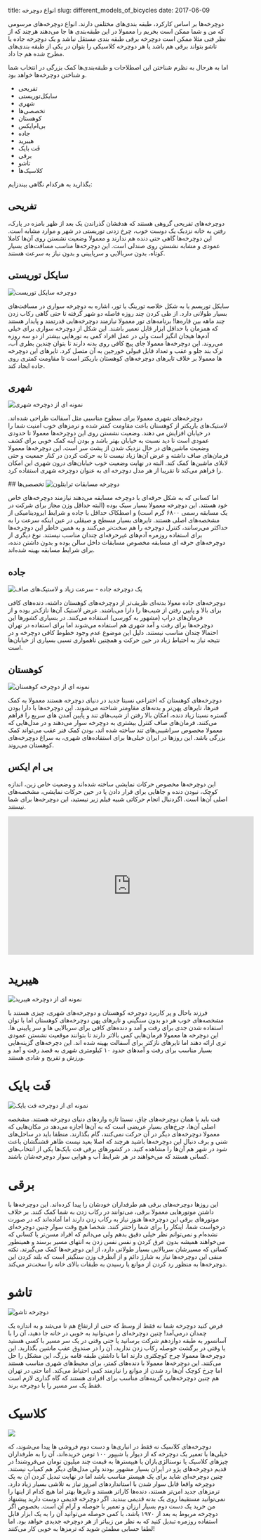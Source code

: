 title: انواع دوچرخه
slug: different_models_of_bicycles
date: 2017-06-09

دوچرخه‌ها بر اساس کارکرد، طبقه بندی‌های مختلفی دارند. انواع دوچرخه‌های مرسومی که من و شما ممکن است بخریم را معمولا در این طبقه‌بندی ها جا می‌دهند هرچند که از نظر فنی مثلا ممکن است دوچرخه برقی طبقه بندی مستقل نباشد و یک دوچرخه جاده یا تاشو بتواند برقی هم باشد یا هر دوچرخه کلاسیکی را بتوان در یکی از طبقه بندی‌های مطرح شده هم جا داد.

اما به هرحال به نظرم شناختن این اصطلاحات و طبقه‌بندی‌ها کمک بزرگی در انتخاب شما و شناختن دوچرخه‌ها خواهد بود.

- تفریحی
- سایکل‌توریستی
- شهری
- تخصصی‌ها
- کوهستان
- بی‌ام‌ایکس
- جاده
- هیبرید
- فَت بایک‌
- برقی
- تاشو
- کلاسیک‌ها

بگذارید به هرکدام نگاهی بیندزایم:

## تفریحی
دوچرخه‌های تفریحی گروهی هستند که هدفشان گذراندن یک بعد از ظهر بامزه در پارک، رفتن به خانه نزدیک یک دوست خوب، چرخ زدنی توریستی در شهر و موارد مشابه است. این دوچرخه‌ها گاهی حتی دنده هم ندارند و معمولا وضعیت نشستن روی آن‌ها کاملا عمودی و مشابه نشستن روی صندلی است. این دوچرخه‌ها مناسب مسافت‌های بسیار کوتاه، بدون سربالایی و سرپایینی و بدون نیاز به سرعت هستند. 

## سایکل توریستی
![دوچرخه سایکل توریست]({filename}/images/touring_bike.jpg)

سایکل توریسم یا به شکل خلاصه تورینگ یا تور، اشاره به دوچرخه‌ سواری در مسافت‌های بسیار طولانی دارد. از طی کردن چند روزه فاصله دو شهر گرفته تا حتی گاهی رکاب زدن چند ماهه بین قاره‌ها! برنامه‌های تور معمولا نیازمند دوچرخه‌هایی قدرتمند و پایدار هستند که همزمان با حداقل ابزار قابل تعمیر باشند. این شکل از دوچرخه سواری برای خیلی آدم‌ها هیجان انگیز است ولی در عمل افراد کمی به تورهایی بیشتر از دو سه روزه می‌روند. این دوچرخه‌ها معمولا جای پیچ کافی روی بدنه دارند تا بتوان چندین بطری آب، ترک بند جلو و عقب و تعداد قابل قبولی خورجین به آن متصل کرد. تایرهای این دوچرخه ها معمولا بر خلاف تایرهای دوچرخه‌های کوهستان باریکتر است تا مقاومت کمتری روی جاده ایجاد کند.

## شهری
![نمونه ای از دوچرخه شهری]({filename}/images/urban_bike.jpg)

دوچرخه‌های شهری معمولا برای سطوح مناسبی مثل آسفالت طراحی شده‌اند. لاستیک‌های باریکتر از کوهستان باعث مقاومت کمتر شده و ترمزهای خوب امنیت شما را در خیابان افزایش می ‌دهند. وضعیت نشستن روی این دوچرخه‌ها معمولا تا حدودی عمودی است تا دید نسبت به خیابان بهتر باشد و بودن آینه کمک خوبی برای کشف وضعیت ماشین‌های در حال نزدیک شدن از پشت سر است. این دوچرخه‌ها معمولا فرمان‌های صاف داشته و عرض آن‌ها زیاد نیست تا به حرکت کردن در کنار جمعیت و حتی لابلای ماشین‌ها کمک کند. البته در نهایت وضعیت خوب خیابان‌های درون شهری این امکان را فراهم می‌کند تا تقریبا از هر مدل دوچرخه ای به عنوان دوچرخه شهری استفاده کرد.

##‌ تخصصی‌ها
![دوچرخه مسابقات ترایتلون]({filename}/images/triathlon.jpg)

اما کسانی که به شکل حرفه‌ای با دوچرخه مسابقه می‌دهند نیازمند دوچرخه‌های خاص خود هستند. این دوچرخه معمولا بسیار سبک بوده (البته حداقل وزن مجاز برای شرکت در یک مسابقه رسمی ۶۸۰۰ گرم است) و اصطکاک حداقل با جاده و شرایط ایرودینامیکی از مشخصه‌های اصلی هستند. تایرهای بسیار مسطح و صیقلی در عین اینکه سرعت را به حداکثر می‌رسانند، کنترل دوچرخه را هم سخت‌تر می‌کنند و به همین خاطر این دوچرخه‌ها برای استفاده روزمره‌ آدم‌های غیرحرفه‌ای چندان مناسب نیستند. نوع دیگری از دوچرخه‌های حرفه ای مسابقه مخصوص مسابقات داخل سالن بوده و بدون داشتن دنده، برای شرایط مسابقه بهینه شده‌اند. 

## جاده
![یک دوچرخه جاده - سرعت زیاد و لاستیک‌های صاف]({filename}/images/road_bike.jpg)

دوچرخه‌های جاده معولا بدنه‌ای ظریف‌تر از دوچرخه‌های کوهستان داشته، دنده‌های کافی برای بالا و پایین رفتن از شیب‌ها را دارا می‌باشند. عرض لاستیک آن‌ها نازک‌تر بوده و از فرمان‌های دراپ (مشهور به کورسی) استفاده می‌کنند. در بسیاری کشورها این دوچرخه‌ها برای رفت و آمد شهری هم استفاده می‌شوند اما برای استفاده در تهران احتمالا چندان مناسب نیستند. دلیل این موضوع عدم وجود خطوط کافی دوچرخه و در نتیجه نیاز به احتیاط زیاد در حین حرکت و همچنین ناهمواری نسبی بسیاری از خیابان‌ها است.

## کوهستان
![نمونه ای از دوچرخه کوهستان]({filename}/images/mtb_bike.jpg)


دوچرخه‌های کوهستان که اختراعی نسبتا جدید در دنیای دوچرخه هستند معمولا به کمک فنرها، تایرهای پهن‌تر و بدنه‌های مقاومتر شناخته می‌شوند. این دوچرخه‌ها با دارا بودن گستره نسبتا زیاد دنده، امکان بالا رفتن از شیب‌های تند و پایین آمدن های سریع را فراهم می‌کنند. فرمان‌های صاف کنترل بیشتری به دوچرخه سوار می‌دهند و در مدل‌هایی که معمولا مخصوص سراشیبی‌های تند ساخته شده اند، بودن کمک فنر عقب می‌تواند کمک بزرگی باشد. این روزها در ایران خیلی‌ها برای استفاده‌های شهری،  به سراغ دوچرخه‌های کوهستان می‌روند.


## بی ام ایکس
این دوچرخه‌ها مخصوص حرکات نمایشی ساخته شده‌اند و وضعیت خاص زین، اندازه کوچک، نبودن دنده و جاهایی برای قرار دادن پا در حین حرکات نمایشی، مشخصه‌های اصلی آن‌ها است. اگردنبال انجام حرکاتی شبیه فیلم زیر نیستید، این دوچرخه‌ها برای شما نیستند.

<iframe width="560" height="315" src="https://www.youtube.com/embed/v7FGGkVxH9M" frameborder="0" allow="autoplay; encrypted-media" allowfullscreen></iframe>


# هیبرید

![نمونه ای از دوچرخه هیبرید]({filename}/images/anyroad_bike.jpg)

فرزند باحال و پر کاربرد دوچرخه کوهستان و دوچرخه‌های شهری، چیزی هستند با مشخصه‌های خوب هر دو بدون سنگینی و تایرهای پهن دوچرخه‌های کوهستان اما با توان استفاده شدن جدی برای رفت و آمد و دنده‌های کافی برای سربالایی ها و سر پایینی ها. این دوچرخه ها معمولا فرمان‌هایی کمی بالاتر دارند تا بتوانند موقعیت نشستن عمودی تری ارائه دهند اما تایرهای نازکتر برای آسفالت بهینه شده اند. این دچرخه‌های گزینه‌هایی بسیار مناسب برای رفت و آمدهای حدود ۱۰ کیلومتری شهری به قصد رفت و آمد و ورزش و تفریح و شادی هستند.

# فَت بایک
![نمونه ای از دوچرخه فت بایک]({filename}/images/fatbike.jpg)

فت باید یا همان دوچرخه‌های چاق، نسبتا تازه واردهای دنیای دوچرخه هستند. مشخصه اصلی  آن‌ها، چرخ‌های بسیار عریضی است که به آن‌ها اجازه می‌دهد در مکان‌هایی که معمولا دوچرخه‌های دیگر در آن حرکت نمی‌کنند، گام بگذارند. منطقا باید در ساحل‌های شنی و برف دنبال این دوچرخه‌ها باشید هرچند که اصلا بعید نیست ظاهر قشنگشان باعث شود در شهر هم آن‌ها را مشاهده کنید. در کشورهای برفی فت بایک‌ها یکی از انتخاب‌های کسانی هستند که می‌خواهند در هر شرایط آب و هوایی سوار دوچرخه‌شان باشند.

# برقی
این روزها دوچرخه‌های برقی هم طرفداران خودشان را پیدا کرده‌اند. این دوچرخه‌ها با داشتن موتورهایی معمولا برقی، می‌توانند در رکاب زدن به شما کمک کنند. بر خلاف موتورهای برقی این دوچرخه‌ها هنوز نیاز به رکاب زدن دارند اما آماده‌اند که در صورت درخواست شما، اینکار را برای شما راحتتر کنند. شخصا هیچ وقت سوار چنین دوچرخه‌ای نشده‌ام و نمی‌توانم نظر خیلی دقیق بدهم ولی می‌دانم که افراد مسن‌تر یا کسانی که می‌خواهند همیشه بدون عرق کردن و نفس نفس زدن به انتهای مسیر برسند و همینطور کسانی که مسیرشان سربالایی بسیار طولانی دارد، از این دوچرخه‌ها کمک می‌گیرند. نکته منفی این دوچرخه‌ها نیاز به شارژ دائم و از آنطرف وزن سنگیتر است که بلند کردن این دوچرخه‌ها به منظور رد کردن از موانع یا رسیدن به طبقات بالای خانه را سخت‌تر می‌کند. 

# تاشو
![دوچرخه تاشو]({filename}/images/expressway.jpg)

فرض کنید دوچرخه شما نه فقط از وسط که حتی از ارتفاع هم تا می‌شد و به اندازه یک چمدان درمی‌آمد! چنین دوچرخه‌ای را می‌توانید به خوبی در خانه جا دهید، آن را با آسانسور به طبقه دوازدهم شرکت برسانید یا حتی وقتی در یک سر مسیر با کسی هستید یا وقتی در برگشت حوصله رکاب زدن ندارید، آن را در صندوق عقب ماشین بگذارید. این دوچرخه‌ها معمولا چرخ کوچکتری دارند اما با داشتن طبقه قامه بزرگ، این مشکل را حل می‌کنند. این دوچرخه‌ها معمولا با دنده‌های کمتر، برای محیط‌های شهری مناسب هستند اما چرخ کوچک آن‌ها رد شدن از موانع را نیازمند کمی احتیاط می‌کند. اما حتی در تهران هم چنین دوچرخه‌هایی گزینه‌های مناسب برای افرادی هستند که گاه گداری لازم است فقط یک سر مسیر را با دوچرخه برند.


# کلاسیک

![]({filename}/images/retro_bike.jpg)

دوچرخه‌های کلاسیک نه فقط در انباری‌ها و دست دوم فروشی ها پیدا می‌شوند، که خیلی‌ها با تعمیر یک دوچرخه که از دیوار یا شیپور ۱۰۰ تومن خریده‌اند، آن را به طرفداران چیزهای کلاسیک یا نوستالژی‌بازان یا هیپسترها به قیمت چند میلیون تومان می‌فروشند! در قدیم دوچرخه‌های پژو در ایران بسیار مشهور بودند ولی مدل‌های دیگر هم کمیاب نیستند. چنین دوچرخه‌ای شاید برای یک هیپستر مناسب باشد اما در نهایت تبدیل کردن آن به یک دوچرخه واقعا قابل سوار شدن با استانداردهای امروز نیاز به تلاشی بسیار زیاد دارد. ترمزهای جدید امن‌تر هستند، دنده‌ها کاراتر هستند و تایرها بهتر اما هیچ کدام از اینها را نمی‌توانید مستقیما روی یک بدنه قدیمی ببندید. اگر دوچرخه قدیمی دوست دارید پیشنهاد من خرید یک دست دوم بسیار ارزان و تعمیر با حوصله و آرام آن است. بخصوص اگر دوچرخه مربوط به بعد از ۱۹۷۰ باشد، با کمی حوصله می‌توانید آن را به یک ابزار قابل استفاده روزمره تبدیل کنید که به نظر من زیباتر از هر دوچرخه جدیدی خواهد بود. اما لطفا حسابی مطمئن شوید که ترمزها به خوبی کار می‌کنند!
